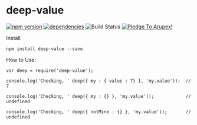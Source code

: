 # deep-value


[![npm version](https://badge.fury.io/js/deep-value.svg)](https://badge.fury.io/js/deep-value) [![dependencies](https://david-dm.org/arupex/deep-value.svg)](http://github.com/arupex/deep-value) ![Build Status](https://api.travis-ci.org/arupex/deep-value.svg?branch=master) <a href='https://pledgie.com/campaigns/31873'><img alt='Pledge To Arupex!' src='https://pledgie.com/campaigns/31873.png?skin_name=chrome' border='0' ></a>

Install

    npm install deep-value --save


How to Use:

    var deep = require('deep-value');

    console.log('Checking, ' deep({ my : { value : 7} }, 'my.value'));  // 7

    console.log('Checking, ' deep({ my : {} }, 'my.value'));            // undefined

    console.log('Checking, ' deep({ notMine : {} }, 'my.value'));       // undefined